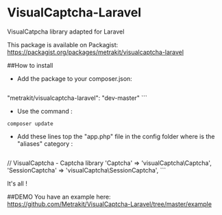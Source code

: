 VisualCaptcha-Laravel
=======================

VisualCatpcha library adapted for Laravel

This package is available on Packagist:
https://packagist.org/packages/metrakit/visualcaptcha-laravel

##How to install

- Add the package to your composer.json:

    ```json
"metrakit/visualcaptcha-laravel": "dev-master"
    ```
    
- Use the command : 
```
composer update
```
- Add these lines top the "app.php" file in the config folder where is the "aliases" category :

    ```php 
// VisualCaptcha - Captcha library
'Captcha'          => 'visualCaptcha\Captcha',
'SessionCaptcha'   => 'visualCaptcha\SessionCaptcha',
    ```
    
It's all !

##DEMO
You have an example here: https://github.com/Metrakit/VisualCaptcha-Laravel/tree/master/example
